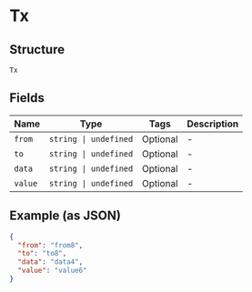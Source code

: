 
# Tx

## Structure

`Tx`

## Fields

| Name | Type | Tags | Description |
|  --- | --- | --- | --- |
| `from` | `string \| undefined` | Optional | - |
| `to` | `string \| undefined` | Optional | - |
| `data` | `string \| undefined` | Optional | - |
| `value` | `string \| undefined` | Optional | - |

## Example (as JSON)

```json
{
  "from": "from8",
  "to": "to8",
  "data": "data4",
  "value": "value6"
}
```

